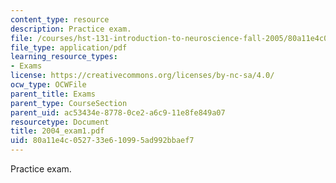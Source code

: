 ```yaml
---
content_type: resource
description: Practice exam.
file: /courses/hst-131-introduction-to-neuroscience-fall-2005/80a11e4c052733e610995ad992bbaef7_2004_exam1.pdf
file_type: application/pdf
learning_resource_types:
- Exams
license: https://creativecommons.org/licenses/by-nc-sa/4.0/
ocw_type: OCWFile
parent_title: Exams
parent_type: CourseSection
parent_uid: ac53434e-8778-0ce2-a6c9-11e8fe849a07
resourcetype: Document
title: 2004_exam1.pdf
uid: 80a11e4c-0527-33e6-1099-5ad992bbaef7
---
```

Practice exam.